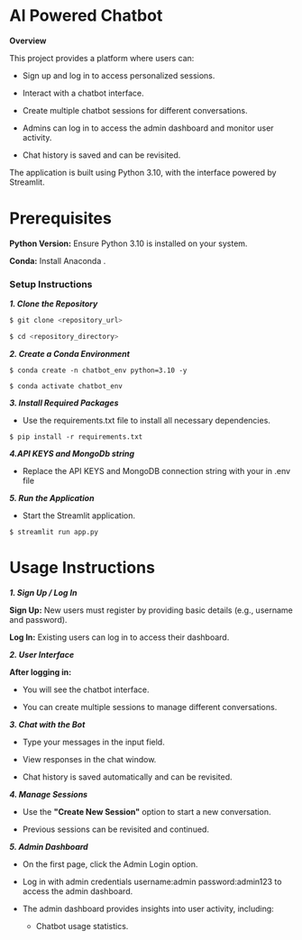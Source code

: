 # AI Powered Chatbot

**Overview**<br>

This project provides a platform where users can:

- Sign up and log in to access personalized sessions.

- Interact with a chatbot interface.

- Create multiple chatbot sessions for different conversations.

- Admins can log in to access the admin dashboard and monitor user activity.

- Chat history is saved and can be revisited.

The application is built using Python 3.10, with the interface powered by Streamlit.

# Prerequisites

**Python Version:** Ensure Python 3.10 is installed on your system.

**Conda:** Install Anaconda .

### Setup Instructions

***1. Clone the Repository***

```bash
$ git clone <repository_url>
```
```bash
$ cd <repository_directory>
```

***2. Create a Conda Environment***
```
$ conda create -n chatbot_env python=3.10 -y
```
```
$ conda activate chatbot_env
```
***3. Install Required Packages***

- Use the requirements.txt file to install all necessary dependencies.

```
$ pip install -r requirements.txt
```
***4.API KEYS and MongoDb string***
- Replace the API KEYS and MongoDB connection string with your in .env file

***5. Run the Application***

- Start the Streamlit application.

```
$ streamlit run app.py
```

# Usage Instructions

***1. Sign Up / Log In***

**Sign Up:** New users must register by providing basic details (e.g., username and password).

**Log In:** Existing users can log in to access their dashboard.

***2. User Interface***

**After logging in:**

- You will see the chatbot interface.

- You can create multiple sessions to manage different conversations.

***3. Chat with the Bot***

- Type your messages in the input field.

- View responses in the chat window.

- Chat history is saved automatically and can be revisited.

***4. Manage Sessions***

- Use the ****"Create New Session"**** option to start a new conversation.

- Previous sessions can be revisited and continued.

***5. Admin Dashboard***

- On the first page, click the Admin Login option.

- Log in with admin credentials username:admin password:admin123 to access the admin dashboard.

- The admin dashboard provides insights into user activity, including:<br>
    - Chatbot usage statistics. 
